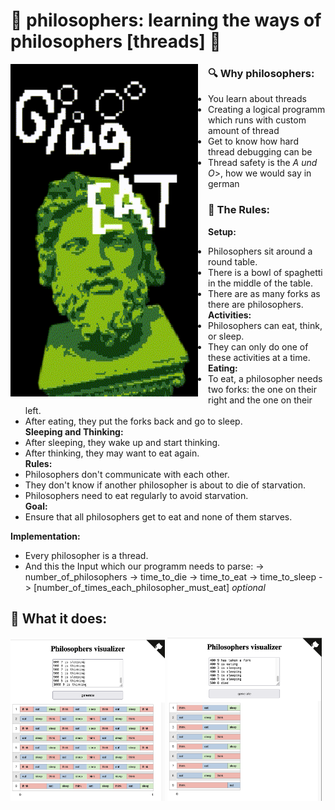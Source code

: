 # 🗿 philosophers: learning the ways of philosophers [threads] 🗿

<img src="readme/philo_animate.gif" align="left" width="300px" style="margin-right:16px">

### 🔍 Why philosophers:
- You learn about threads
- Creating a logical programm which runs with custom amount of thread
- Get to know how hard thread debugging can be
- Thread safety is the <i>A und O</i>>, how we would say in german

### 📜 The Rules:
<b>Setup:</b>
- Philosophers sit around a round table.
- There is a bowl of spaghetti in the middle of the table.
- There are as many forks as there are philosophers.<br>
<b>Activities:</b>
- Philosophers can eat, think, or sleep.
- They can only do one of these activities at a time.<br>
<b>Eating:</b>
- To eat, a philosopher needs two forks: the one on their right and the one on their left.
- After eating, they put the forks back and go to sleep.<br>
<b>Sleeping and Thinking:</b>
- After sleeping, they wake up and start thinking.
- After thinking, they may want to eat again.<br>
<b>Rules:</b>
- Philosophers don't communicate with each other.
- They don't know if another philosopher is about to die of starvation.
- Philosophers need to eat regularly to avoid starvation.<br>
<b>Goal:</b>
- Ensure that all philosophers get to eat and none of them starves.<br>
  
<b>Implementation:</b>
- Every philosopher is a thread.
- And this the Input which our programm needs to parse: </b>
-> number_of_philosophers
-> time_to_die
-> time_to_eat
-> time_to_sleep
-> [number_of_times_each_philosopher_must_eat] <i>optional</i></b><br>

## 🧘 What it does:
<img src="readme/forever.png" width="49%">
<img src="readme/rip8.png" width="49%">

